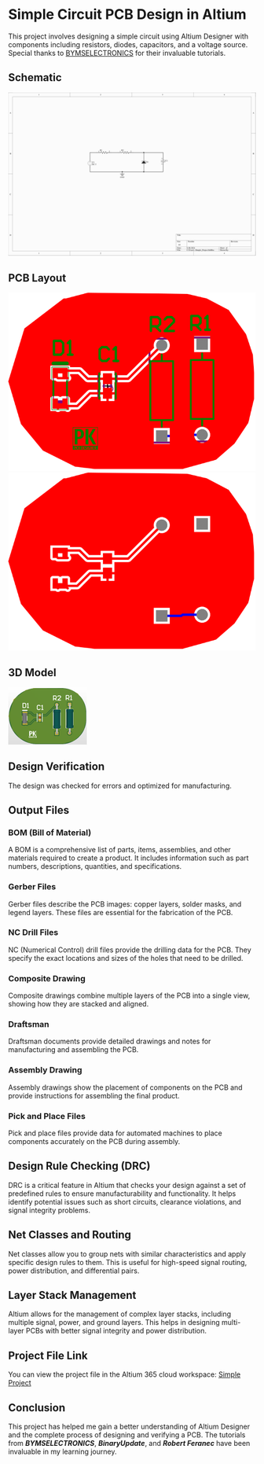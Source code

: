 # Simple Circuit PCB Design in Altium

This project involves designing a simple circuit using Altium Designer with components including resistors, diodes, capacitors, and a voltage source. Special thanks to [BYMSELECTRONICS](https://www.youtube.com/@bymselectronics9568) for their invaluable tutorials.

## Schematic
![Schematic](https://github.com/Prawinkumarjs/Altium-Projects/blob/main/Simple_Project/Project%20Outputs%20for%20Simple_Project/Schematic%20Prints/Schematic%20Print/Schematic%20Prints-1.png)

## PCB Layout
![PCB Layout 1](https://github.com/Prawinkumarjs/Altium-Projects/blob/main/Simple_Project/Project%20Outputs%20for%20Simple_Project/PCB%20Prints/Job1-1.png)
![PCB Layout 2](https://github.com/Prawinkumarjs/Altium-Projects/blob/main/Simple_Project/Project%20Outputs%20for%20Simple_Project/PCB%20Prints/Job1-2.png)

## 3D Model
![3D Model](https://github.com/Prawinkumarjs/Altium-Projects/blob/main/Simple_Project/Project%20Outputs%20for%20Free%20Documents/PCB%203D%20Print/PCB%203D%20Print/Simple_Project.png)

## Design Verification
The design was checked for errors and optimized for manufacturing.

## Output Files

### BOM (Bill of Material)
A BOM is a comprehensive list of parts, items, assemblies, and other materials required to create a product. It includes information such as part numbers, descriptions, quantities, and specifications.

### Gerber Files
Gerber files describe the PCB images: copper layers, solder masks, and legend layers. These files are essential for the fabrication of the PCB.

### NC Drill Files
NC (Numerical Control) drill files provide the drilling data for the PCB. They specify the exact locations and sizes of the holes that need to be drilled.

### Composite Drawing
Composite drawings combine multiple layers of the PCB into a single view, showing how they are stacked and aligned.

### Draftsman
Draftsman documents provide detailed drawings and notes for manufacturing and assembling the PCB.

### Assembly Drawing
Assembly drawings show the placement of components on the PCB and provide instructions for assembling the final product.

### Pick and Place Files
Pick and place files provide data for automated machines to place components accurately on the PCB during assembly.

## Design Rule Checking (DRC)
DRC is a critical feature in Altium that checks your design against a set of predefined rules to ensure manufacturability and functionality. It helps identify potential issues such as short circuits, clearance violations, and signal integrity problems.

## Net Classes and Routing
Net classes allow you to group nets with similar characteristics and apply specific design rules to them. This is useful for high-speed signal routing, power distribution, and differential pairs.

## Layer Stack Management
Altium allows for the management of complex layer stacks, including multiple signal, power, and ground layers. This helps in designing multi-layer PCBs with better signal integrity and power distribution.

## Project File Link
You can view the project file in the Altium 365 cloud workspace: [Simple Project](https://prawin-kumar.365.altium.com/designs/4D0705E1-2195-42D6-ACDC-91C0EFDDE85B#design)

## Conclusion
This project has helped me gain a better understanding of Altium Designer and the complete process of designing and verifying a PCB. The tutorials from ***BYMSELECTRONICS***, ***BinaryUpdate***, and ***Robert Feranec*** have been invaluable in my learning journey.
